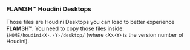 ### FLAM3H™ Houdini Desktops ###

Those files are Houdini Desktops you can load to better experience **FLAM3H™**.
You need to copy those files inside: `$HOME/houdini‹X›.‹Y›/desktop/` (where ‹X›.‹Y› is the version number of Houdini).
